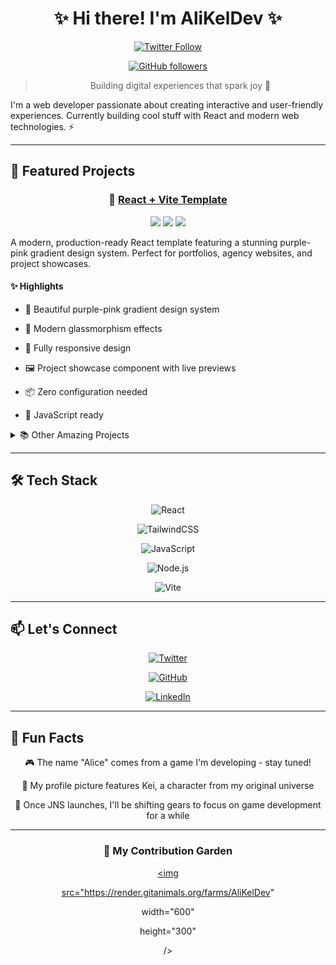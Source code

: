 <div align="center">

  

# ✨ Hi there! I'm AliKelDev ✨

[![Twitter Follow](https://img.shields.io/twitter/follow/AliLeisR?style=social)](https://twitter.com/AliLeisR)

[![GitHub followers](https://img.shields.io/github/followers/AliKelDev?style=social)](https://github.com/AliKelDev)

> Building digital experiences that spark joy 🌟

</div>

I'm a web developer passionate about creating interactive and user-friendly experiences. Currently building cool stuff with React and modern web technologies. ⚡

---

## 🚀 Featured Projects

<div align="center">

### 🌈 [React + Vite Template](https://github.com/AliKelDev/ReactViteTemplate)

<img src="https://img.shields.io/badge/React-20232A?style=for-the-badge&logo=react&logoColor=61DAFB"/>

<img src="https://img.shields.io/badge/Vite-B73BFE?style=for-the-badge&logo=vite&logoColor=FFD62E"/>

<img src="https://img.shields.io/badge/JavaScript-F7DF1E?style=for-the-badge&logo=javascript&logoColor=black"/>

</div>

A modern, production-ready React template featuring a stunning purple-pink gradient design system. Perfect for portfolios, agency websites, and project showcases.

#### ✨ Highlights

- 🎨 Beautiful purple-pink gradient design system

- 🌟 Modern glassmorphism effects

- 📱 Fully responsive design

- 🖼️ Project showcase component with live previews

- 📦 Zero configuration needed

- 🔧 JavaScript ready

<details>

<summary>📚 Other Amazing Projects</summary>

### 🧩 [QuizMapper.js](https://github.com/AliKelDev/QuizMapperJS)

An advanced quiz system built with React that features intelligent result mapping, animations, and seamless form integration.

### 📝 [My Blog](https://github.com/AliKelDev/AliceBlog)

A modern blog platform designed with React, featuring smooth animations and a great reading experience.

### 💼 [Pixelle3 Web Solutions](https://github.com/AliKelDev/pxl3WebCreation) (Private)

A showcase of web development services offering custom websites and digital solutions.

</details>

---

## 🛠️ Tech Stack

<div align="center">

![React](https://img.shields.io/badge/React-20232A?style=for-the-badge&logo=react&logoColor=61DAFB)

![TailwindCSS](https://img.shields.io/badge/Tailwind_CSS-38B2AC?style=for-the-badge&logo=tailwind-css&logoColor=white)

![JavaScript](https://img.shields.io/badge/JavaScript-F7DF1E?style=for-the-badge&logo=javascript&logoColor=black)

![Node.js](https://img.shields.io/badge/Node.js-339933?style=for-the-badge&logo=nodedotjs&logoColor=white)

![Vite](https://img.shields.io/badge/Vite-B73BFE?style=for-the-badge&logo=vite&logoColor=FFD62E)

</div>

---

## 📫 Let's Connect

<div align="center">

[![Twitter](https://img.shields.io/badge/Twitter-1DA1F2?style=for-the-badge&logo=twitter&logoColor=white)](https://twitter.com/AliLeisR)

[![GitHub](https://img.shields.io/badge/GitHub-100000?style=for-the-badge&logo=github&logoColor=white)](https://github.com/AliKelDev)

[![LinkedIn](https://img.shields.io/badge/LinkedIn-0077B5?style=for-the-badge&logo=linkedin&logoColor=white)](https://linkedin.com/in/pixelle3)

</div>

---

## 🌟 Fun Facts

<div align="center">

🎮 The name "Alice" comes from a game I'm developing - stay tuned!

👾 My profile picture features Kei, a character from my original universe

🎯 Once JNS launches, I'll be shifting gears to focus on game development for a while

</div>

---

<div align="center">

### 🌱 My Contribution Garden

<a href="https://github.com/devxb/gitanimals">

<img

  src="https://render.gitanimals.org/farms/AliKelDev"

  width="600"

  height="300"

/>

</a>

</div>
